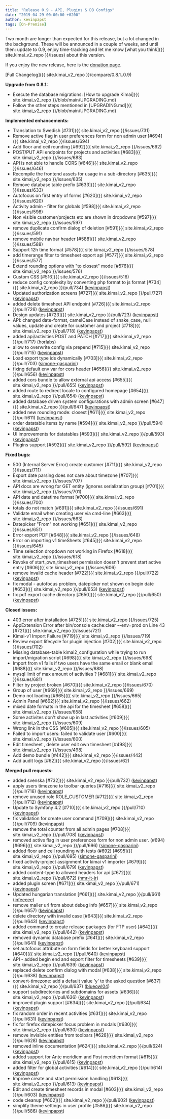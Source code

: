 ```yaml
---
title: "Release 0.9 - API, Plugins & DB Configs"
date: "2019-04-29 00:00:00 +0200"
author: kevinpapst
tags: [On-Premise]
---
```


Two month are longer than expected for this release, but a lot changed in the background. These will be announced in a 
couple of weeks, and until then: update to 0.9, enjoy time-tracking and let me know [what you think]({{ site.kimai_v2_repo }}/issues) about this version.

If you enjoy the new release, here is the [donation page](https://www.kimai.org/donate/). 

[Full Changelog]({{ site.kimai_v2_repo }}/compare/0.8.1..0.9)

**Upgrade from 0.8.1:**

- Execute the database migrations: [How to upgrade Kimai]({{ site.kimai_v2_repo }}/blob/main/UPGRADING.md)
- Follow the other steps mentioned in [UPGRADING.md]({{ site.kimai_v2_repo }}/blob/main/UPGRADING.md)

**Implemented enhancements:**

- Translation to Swedish [\#731]({{ site.kimai_v2_repo }}/issues/731)
- Remove active flag in user preferences form for non admin user [\#694]({{ site.kimai_v2_repo }}/issues/694)
- Add floor and ceil rounding [\#692]({{ site.kimai_v2_repo }}/issues/692)
- POST/PUT API endpoints for projects and activities [\#683]({{ site.kimai_v2_repo }}/issues/683)
- API is not able to handle CORS [\#646]({{ site.kimai_v2_repo }}/issues/646)
- Recompile the frontend assets for usage in a sub-directory [\#635]({{ site.kimai_v2_repo }}/issues/635)
- Remove database table prefix [\#633]({{ site.kimai_v2_repo }}/issues/633)
- Autofocus on first entry of forms [\#620]({{ site.kimai_v2_repo }}/issues/620)
- Activity admin - filter for globals [\#598]({{ site.kimai_v2_repo }}/issues/598)
- Non visible customer/projects etc are shown in dropdowns [\#597]({{ site.kimai_v2_repo }}/issues/597)
- remove duplicate confirm dialog of deletion [\#591]({{ site.kimai_v2_repo }}/issues/591)
- remove mobile navbar header [\#588]({{ site.kimai_v2_repo }}/issues/588)
- Support 12h time format [\#578]({{ site.kimai_v2_repo }}/issues/578)
- add timerange filter to timesheet export api [\#577]({{ site.kimai_v2_repo }}/issues/577)
- Extend rounding options with "to closest" mode [\#576]({{ site.kimai_v2_repo }}/issues/576)
- Custom CSS [\#516]({{ site.kimai_v2_repo }}/issues/516)
- reduce config complexity by converting php format to js format [\#734]({{ site.kimai_v2_repo }}/pull/734) ([kevinpapst](https://github.com/kevinpapst))
- Updated authorization screens [\#727]({{ site.kimai_v2_repo }}/pull/727) ([kevinpapst](https://github.com/kevinpapst))
- added delete timesheet API endpoint [\#726]({{ site.kimai_v2_repo }}/pull/726) ([kevinpapst](https://github.com/kevinpapst))
- Design updates [\#723]({{ site.kimai_v2_repo }}/pull/723) ([kevinpapst](https://github.com/kevinpapst))
- API: changed date-format, camelCase instead of snake\_case, null values, update and create for customer and project [\#718]({{ site.kimai_v2_repo }}/pull/718) ([kevinpapst](https://github.com/kevinpapst))
- added api/activities POST and PATCH [\#717]({{ site.kimai_v2_repo }}/pull/717) ([horlabs](https://github.com/horlabs))
- allow to overwrite config via prepend [\#715]({{ site.kimai_v2_repo }}/pull/715) ([kevinpapst](https://github.com/kevinpapst))
- Load export type ids dynamically [\#703]({{ site.kimai_v2_repo }}/pull/703) ([simone-gasparini](https://github.com/simone-gasparini))
- fixing default env var for cors header [\#656]({{ site.kimai_v2_repo }}/pull/656) ([kevinpapst](https://github.com/kevinpapst))
- added cors bundle to allow external api access [\#655]({{ site.kimai_v2_repo }}/pull/655) ([kevinpapst](https://github.com/kevinpapst))
- added route to redirect locale to configured homepage [\#654]({{ site.kimai_v2_repo }}/pull/654) ([kevinpapst](https://github.com/kevinpapst))
-  added database driven system configurations with admin screen [\#647]({{ site.kimai_v2_repo }}/pull/647) ([kevinpapst](https://github.com/kevinpapst))
- added new rounding mode: closest [\#611]({{ site.kimai_v2_repo }}/pull/611) ([kevinpapst](https://github.com/kevinpapst))
- order datatable items by name [\#594]({{ site.kimai_v2_repo }}/pull/594) ([kevinpapst](https://github.com/kevinpapst))
- UI improvements for datatables [\#593]({{ site.kimai_v2_repo }}/pull/593) ([kevinpapst](https://github.com/kevinpapst))
- Plugins support [\#592]({{ site.kimai_v2_repo }}/pull/592) ([kevinpapst](https://github.com/kevinpapst))

**Fixed bugs:**

- 500 \(Internal Server Error\) create customer [\#711]({{ site.kimai_v2_repo }}/issues/711)
- Export date parsing does not care about timezone [\#707]({{ site.kimai_v2_repo }}/issues/707)
- API docs are wrong for GET entity \(ignores serialization group\) [\#701]({{ site.kimai_v2_repo }}/issues/701)
- API date and datetime format [\#700]({{ site.kimai_v2_repo }}/issues/700)
- totals do not match [\#691]({{ site.kimai_v2_repo }}/issues/691)
- Validate email when creating user via cmd-line [\#663]({{ site.kimai_v2_repo }}/issues/663)
- Datepicker "From" not working [\#651]({{ site.kimai_v2_repo }}/issues/651)
- Error export PDF [\#648]({{ site.kimai_v2_repo }}/issues/648)
- Error on importing v1 timeSheets [\#645]({{ site.kimai_v2_repo }}/issues/645)
- Time selection dropdown not working in Firefox [\#618]({{ site.kimai_v2_repo }}/issues/618)
- Revoke of start\_own\_timesheet permission doesn't prevent start active entry [\#606]({{ site.kimai_v2_repo }}/issues/606)
- remove invalid cache header [\#722]({{ site.kimai_v2_repo }}/pull/722) ([kevinpapst](https://github.com/kevinpapst))
- fix modal - autofocus problem, datepicker not shown on begin date [\#653]({{ site.kimai_v2_repo }}/pull/653) ([kevinpapst](https://github.com/kevinpapst))
- fix pdf export cache directory [\#650]({{ site.kimai_v2_repo }}/pull/650) ([kevinpapst](https://github.com/kevinpapst))

**Closed issues:**

- 403 error after installation [\#725]({{ site.kimai_v2_repo }}/issues/725)
- AppExtension Error after bin/console cache:clear --env=prod on Line 43 [\#721]({{ site.kimai_v2_repo }}/issues/721)
- Kimai-v1 Import Failure [\#719]({{ site.kimai_v2_repo }}/issues/719)
- Review export lifecycle for plugin injection [\#702]({{ site.kimai_v2_repo }}/issues/702)
- Missing database-table kimai2\_configuration while trying to run import/migration script [\#698]({{ site.kimai_v2_repo }}/issues/698)
- Import from v1 fails if two users have the same email or blank email [\#688]({{ site.kimai_v2_repo }}/issues/688)
- mysql limit of max amount of activities ? [\#681]({{ site.kimai_v2_repo }}/issues/681)
- Filter by project broken [\#670]({{ site.kimai_v2_repo }}/issues/670)
- Group of user [\#669]({{ site.kimai_v2_repo }}/issues/669)
- Demo not loading [\#665]({{ site.kimai_v2_repo }}/issues/665)
- Admin Panel [\#662]({{ site.kimai_v2_repo }}/issues/662)
- mixed date formats in the api for the timesheet [\#658]({{ site.kimai_v2_repo }}/issues/658)
- Some activites don't show up in last activities [\#609]({{ site.kimai_v2_repo }}/issues/609)
- Wrong link in the CSS [\#605]({{ site.kimai_v2_repo }}/issues/605)
- Failed to import users: failed to validate user [\#600]({{ site.kimai_v2_repo }}/issues/600)
- Edit timesheet , delete user edit own timesheet [\#498]({{ site.kimai_v2_repo }}/issues/498)
- Add demo bundle [\#442]({{ site.kimai_v2_repo }}/issues/442)
- Add audit logs [\#62]({{ site.kimai_v2_repo }}/issues/62)

**Merged pull requests:**

- added svenska [\#732]({{ site.kimai_v2_repo }}/pull/732) ([kevinpapst](https://github.com/kevinpapst))
- apply users timezone to toolbar queries [\#716]({{ site.kimai_v2_repo }}/pull/716) ([kevinpapst](https://github.com/kevinpapst))
- remove unused role ROLE\_CUSTOMER [\#712]({{ site.kimai_v2_repo }}/pull/712) ([kevinpapst](https://github.com/kevinpapst))
- Update to Symfony 4.2 [\#710]({{ site.kimai_v2_repo }}/pull/710) ([kevinpapst](https://github.com/kevinpapst))
- fix validation for create user command [\#709]({{ site.kimai_v2_repo }}/pull/709) ([kevinpapst](https://github.com/kevinpapst))
- remove the total counter from all admin pages [\#708]({{ site.kimai_v2_repo }}/pull/708) ([kevinpapst](https://github.com/kevinpapst))
- removed active flag in user preferences form for non admin user. \(\#694\) [\#696]({{ site.kimai_v2_repo }}/pull/696) ([simone-gasparini](https://github.com/simone-gasparini))
- added floor and ceil rounding with tests \(\#692\) [\#695]({{ site.kimai_v2_repo }}/pull/695) ([simone-gasparini](https://github.com/simone-gasparini))
- fixed activity-project assignment for kimai v1 importer [\#679]({{ site.kimai_v2_repo }}/pull/679) ([kevinpapst](https://github.com/kevinpapst))
- added content-type to allowed headers for api [\#672]({{ site.kimai_v2_repo }}/pull/672) ([hmr-it-jr](https://github.com/hmr-it-jr))
- added plugin screen [\#671]({{ site.kimai_v2_repo }}/pull/671) ([kevinpapst](https://github.com/kevinpapst))
- Updated hungarian translation [\#661]({{ site.kimai_v2_repo }}/pull/661) ([infeeeee](https://github.com/infeeeee))
- remove mailer url from about debug info [\#657]({{ site.kimai_v2_repo }}/pull/657) ([kevinpapst](https://github.com/kevinpapst))
- delete directory with invalid case [\#643]({{ site.kimai_v2_repo }}/pull/643) ([kevinpapst](https://github.com/kevinpapst))
- added command to create release packages \(for FTP user\) [\#642]({{ site.kimai_v2_repo }}/pull/642) ([kevinpapst](https://github.com/kevinpapst))
- removed dynamic database prefix [\#641]({{ site.kimai_v2_repo }}/pull/641) ([kevinpapst](https://github.com/kevinpapst))
- set autofocus attribute on form fields for better keyboard support [\#640]({{ site.kimai_v2_repo }}/pull/640) ([kevinpapst](https://github.com/kevinpapst))
- API - added begin end and export filter for timesheets [\#639]({{ site.kimai_v2_repo }}/pull/639) ([kevinpapst](https://github.com/kevinpapst))
- replaced delete confirm dialog with modal [\#638]({{ site.kimai_v2_repo }}/pull/638) ([kevinpapst](https://github.com/kevinpapst))
- convert-timezone: add a default value 'y' to the asked question [\#637]({{ site.kimai_v2_repo }}/pull/637) ([blueowl04](https://github.com/blueowl04))
- support subdirectories and subdomains for assets [\#636]({{ site.kimai_v2_repo }}/pull/636) ([kevinpapst](https://github.com/kevinpapst))
- improved plugin support [\#634]({{ site.kimai_v2_repo }}/pull/634) ([kevinpapst](https://github.com/kevinpapst))
- fix random order in recent activities [\#631]({{ site.kimai_v2_repo }}/pull/631) ([kevinpapst](https://github.com/kevinpapst))
- fix for firefox datepicker focus problem in modals [\#630]({{ site.kimai_v2_repo }}/pull/630) ([kevinpapst](https://github.com/kevinpapst))
- remove invisible entities from toolbars [\#628]({{ site.kimai_v2_repo }}/pull/628) ([kevinpapst](https://github.com/kevinpapst))
- removed inline documentation [\#624]({{ site.kimai_v2_repo }}/pull/624) ([kevinpapst](https://github.com/kevinpapst))
- added support for Ante meridiem and Post meridiem format [\#615]({{ site.kimai_v2_repo }}/pull/615) ([kevinpapst](https://github.com/kevinpapst))
- added filter for global activities [\#614]({{ site.kimai_v2_repo }}/pull/614) ([kevinpapst](https://github.com/kevinpapst))
- Improve create and start permission handling [\#613]({{ site.kimai_v2_repo }}/pull/613) ([kevinpapst](https://github.com/kevinpapst))
- Edit and create timesheet records in modal [\#603]({{ site.kimai_v2_repo }}/pull/603) ([kevinpapst](https://github.com/kevinpapst))
- code cleanup [\#602]({{ site.kimai_v2_repo }}/pull/602) ([kevinpapst](https://github.com/kevinpapst))
- simplify theme settings in user profile [\#586]({{ site.kimai_v2_repo }}/pull/586) ([kevinpapst](https://github.com/kevinpapst))


